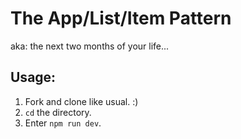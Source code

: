 # The App/List/Item Pattern
aka: the next two months of your life...

## Usage:
1. Fork and clone like usual. :)
2. `cd` the directory.
3. Enter `npm run dev`.